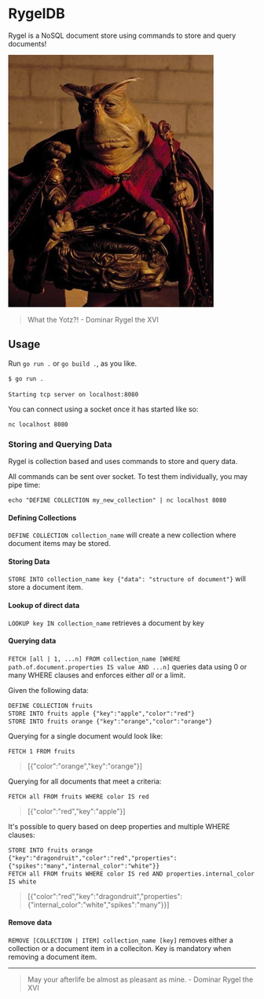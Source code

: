 # RygelDB
Rygel is a NoSQL document store using commands to store and query documents!

<img src="https://raw.githubusercontent.com/APiercey/RygelDB/main/sparky.png">

> What the Yotz?! - Dominar Rygel the XVI

## Usage
Run `go run .` or `go build .`, as you like.

```
$ go run .

Starting tcp server on localhost:8080
```

You can connect using a socket once it has started like so:
```
nc localhost 8080
```

### Storing and Querying Data
Rygel is collection based and uses commands to store and query data.

All commands can be sent over socket. To test them individually, you may pipe time:
```
echo "DEFINE COLLECTION my_new_collection" | nc localhost 8080
```

#### Defining Collections
`DEFINE COLLECTION collection_name` will create a new collection where document items may be stored.

#### Storing Data
`STORE INTO collection_name key {"data": "structure of document"}` will store a document item.

#### Lookup of direct data
`LOOKUP key IN collection_name` retrieves a document by key

#### Querying data
`FETCH [all | 1, ...n] FROM collection_name [WHERE path.of.document.properties IS value AND ...n]` queries data using 0 or many WHERE clauses and enforces either _all_ or a limit.

Given the following data:
```
DEFINE COLLECTION fruits
STORE INTO fruits apple {"key":"apple","color":"red"}
STORE INTO fruits orange {"key":"orange","color":"orange"}
```

Querying for a single document would look like:
```
FETCH 1 FROM fruits
```
> [{"color":"orange","key":"orange"}]

Querying for all documents that meet a criteria:
```
FETCH all FROM fruits WHERE color IS red
```
> [{"color":"red","key":"apple"}]

It's possible to query based on deep properties and multiple WHERE clauses:
```
STORE INTO fruits orange {"key":"dragondruit","color":"red","properties":{"spikes":"many","internal_color":"white"}}
FETCH all FROM fruits WHERE color IS red AND properties.internal_color IS white
```
> [{"color":"red","key":"dragondruit","properties":{"internal_color":"white","spikes":"many"}}]

#### Remove data
`REMOVE [COLLECTION | ITEM] collection_name [key]` removes either a collection or a document item in a colleciton. Key is mandatory when removing a document item.

---

> May your afterlife be almost as pleasant as mine. - Dominar Rygel the XVI
